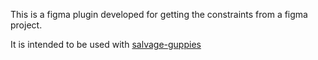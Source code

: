 This is a figma plugin developed for getting the constraints from a figma project.  

It is intended to be used with [salvage-guppies](https://github.com/Cactice/salvage-guppies)

